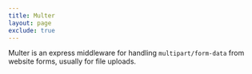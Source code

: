 ```yaml
---
title: Multer
layout: page
exclude: true
---
```


Multer is an express middleware for handling `multipart/form-data` from website forms, usually for file uploads. 
<!--stackedit_data:
eyJoaXN0b3J5IjpbLTE4OTM1NDIwNjIsLTIwNjM1NDEzN119
-->